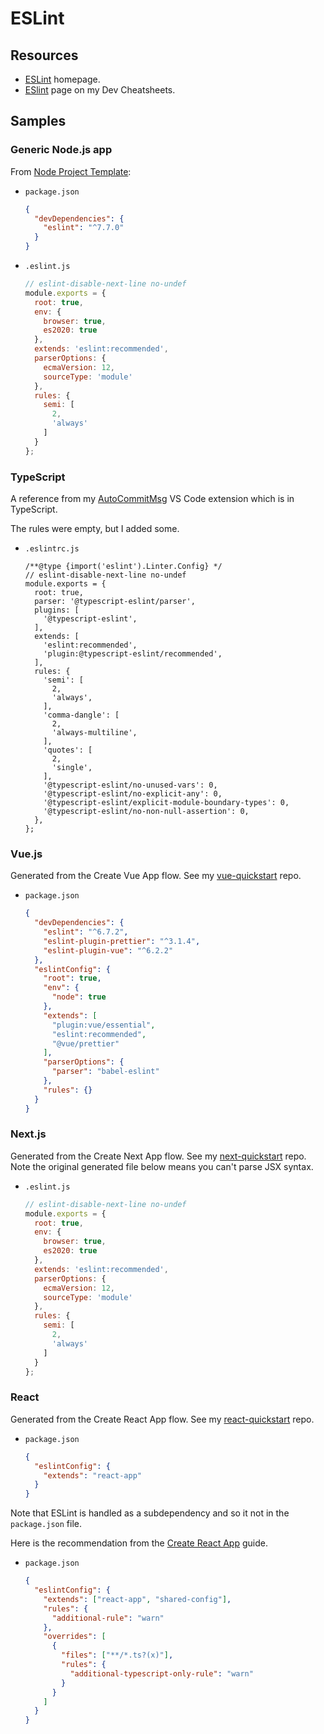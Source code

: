 # ESLint


## Resources

- [ESLint](https://eslint.org/) homepage.
- [ESlint](https://michaelcurrin.github.io/dev-cheatsheets/cheatsheets/javascript/format-and-lint/eslint/) page on my Dev Cheatsheets.


## Samples

### Generic Node.js app

From [Node Project Template](https://github.com/MichaelCurrin/node-project-template):

- `package.json`
    ```json
    {
      "devDependencies": {
        "eslint": "^7.7.0"
      }
    }
    ```
- `.eslint.js`
    ```javascript
    // eslint-disable-next-line no-undef
    module.exports = {
      root: true,
      env: {
        browser: true,
        es2020: true
      },
      extends: 'eslint:recommended',
      parserOptions: {
        ecmaVersion: 12,
        sourceType: 'module'
      },
      rules: {
        semi: [
          2,
          'always'
        ]
      }
    };
    ```

### TypeScript

A reference from my [AutoCommitMsg](https://github.com/MichaelCurrin/auto-commit-msg/blob/master/.eslintrc.js) VS Code extension which is in TypeScript.

The rules were empty, but I added some.

- `.eslintrc.js`
    ```javacsript
    /**@type {import('eslint').Linter.Config} */
    // eslint-disable-next-line no-undef
    module.exports = {
      root: true,
      parser: '@typescript-eslint/parser',
      plugins: [
        '@typescript-eslint',
      ],
      extends: [
        'eslint:recommended',
        'plugin:@typescript-eslint/recommended',
      ],
      rules: {
        'semi': [
          2,
          'always',
        ],
        'comma-dangle': [
          2,
          'always-multiline',
        ],
        'quotes': [
          2,
          'single',
        ],
        '@typescript-eslint/no-unused-vars': 0,
        '@typescript-eslint/no-explicit-any': 0,
        '@typescript-eslint/explicit-module-boundary-types': 0,
        '@typescript-eslint/no-non-null-assertion': 0,
      },
    };
    ```

### Vue.js

Generated from the Create Vue App flow. See my [vue-quickstart](https://github.com/MichaelCurrin/vue-quickstart/blob/master/package.json) repo.

- `package.json`
    ```json
    {
      "devDependencies": {
        "eslint": "^6.7.2",
        "eslint-plugin-prettier": "^3.1.4",
        "eslint-plugin-vue": "^6.2.2"
      },
      "eslintConfig": {
        "root": true,
        "env": {
          "node": true
        },
        "extends": [
          "plugin:vue/essential",
          "eslint:recommended",
          "@vue/prettier"
        ],
        "parserOptions": {
          "parser": "babel-eslint"
        },
        "rules": {}
      }
    }
    ```

### Next.js

Generated from the Create Next App flow. See my [next-quickstart](https://github.com/MichaelCurrin/next-quickstart/blob/master/.eslintrc.js) repo. Note the original generated file below means you can't parse JSX syntax.

- `.eslint.js`
    ```javascript
    // eslint-disable-next-line no-undef
    module.exports = {
      root: true,
      env: {
        browser: true,
        es2020: true
      },
      extends: 'eslint:recommended',
      parserOptions: {
        ecmaVersion: 12,
        sourceType: 'module'
      },
      rules: {
        semi: [
          2,
          'always'
        ]
      }
    };
    ```

### React

Generated from the Create React App flow. See my [react-quickstart](https://github.com/MichaelCurrin/react-quickstart) repo.

- `package.json`
    ```json
    {
      "eslintConfig": {
        "extends": "react-app"
      }
    }
    ```

Note that ESLint is handled as a subdependency and so it not in the `package.json` file.

Here is the recommendation from the [Create React App](https://create-react-app.dev/docs/setting-up-your-editor/) guide.

- `package.json`
    ```json
    {
      "eslintConfig": {
        "extends": ["react-app", "shared-config"],
        "rules": {
          "additional-rule": "warn"
        },
        "overrides": [
          {
            "files": ["**/*.ts?(x)"],
            "rules": {
              "additional-typescript-only-rule": "warn"
            }
          }
        ]
      }
    }
    ```
